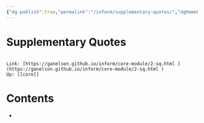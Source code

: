 ```yaml
---
{"dg-publish":true,"permalink":"/inform/supplementary-quotes/","dgHomeLink":true,"dgPassFrontmatter":false}
---
```


# Supplementary Quotes
```ad-info

Link: [https://ganelson.github.io/inform/core-module/2-sq.html ](https://ganelson.github.io/inform/core-module/2-sq.html )
Up: [[core]]
```

# Contents
- 
